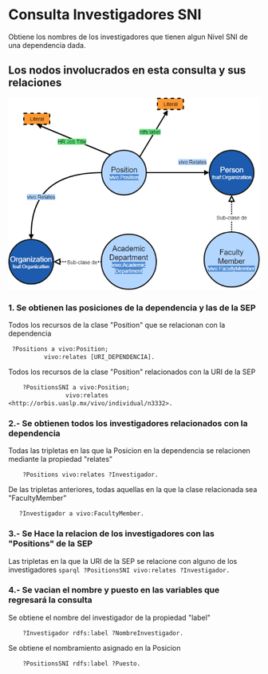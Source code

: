 # Consulta Investigadores SNI
Obtiene los nombres de los investigadores que tienen algun Nivel SNI de una dependencia dada.

## Los nodos involucrados en esta consulta y sus relaciones

![grafo](img/Positions.png)

### 1.  Se obtienen las posiciones de la dependencia y las de la SEP

Todos los recursos de la clase "Position" que se relacionan con la dependencia
   ``` sparql
    ?Positions a vivo:Position;
             vivo:relates [URI_DEPENDENCIA].
   ```
Todos los recursos de la clase "Position" relacionados con la URI de la SEP
```sparql
    ?PositionsSNI a vivo:Position;
                vivo:relates  <http://orbis.uaslp.mx/vivo/individual/n3332>.
```

### 2.- Se obtienen todos los investigadores relacionados con la dependencia


Todas las tripletas en las que la Posicion en la dependencia se relacionen mediante la propiedad "relates"
```sparql
	?Positions vivo:relates ?Investigador.
```
 De las tripletas anteriores, todas aquellas en la que la clase relacionada sea "FacultyMember" 
 ```sparql
	?Investigador a vivo:FacultyMember.
```


### 3.- Se Hace la relacion de los investigadores con las "Positions" de la SEP

Las tripletas en la que la URI de la SEP se relacione con alguno de los investigadores
    ```sparql
    ?PositionsSNI vivo:relates ?Investigador.
    ```

### 4.- Se vacian el nombre y puesto en las variables que regresará la consulta

Se obtiene el nombre del investigador de la propiedad "label"
```sparql
  	?Investigador rdfs:label ?NombreInvestigador.
```
Se obtiene el nombramiento asignado en la Posicion
```sparql
    ?PositionsSNI rdfs:label ?Puesto.
```	